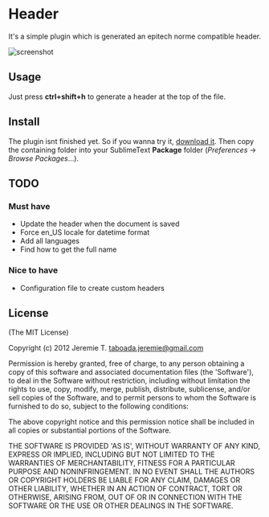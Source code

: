 Header
======

It's a simple plugin which is generated an epitech norme compatible header.

![screenshot](https://github.com/jeremt/header/blob/master/screenshot.png?raw=true)

Usage
-----

Just press __ctrl+shift+h__ to generate a header at the top of the file.

Install
-------

The plugin isnt finished yet. So if you wanna try it, [download it](https://github.com/jeremt/header/archive/master.zip). Then copy the containing folder into your SublimeText __Package__ folder (_Preferences_ -> _Browse Packages_...).

TODO
----

### Must have

- Update the header when the document is saved
- Force en_US locale for datetime format
- Add all languages
- Find how to get the full name

### Nice to have

- Configuration file to create custom headers

License
-------

(The MIT License)

Copyright (c) 2012 Jeremie T. taboada.jeremie@gmail.com

Permission is hereby granted, free of charge, to any person obtaining
a copy of this software and associated documentation files (the
'Software'), to deal in the Software without restriction, including
without limitation the rights to use, copy, modify, merge, publish,
distribute, sublicense, and/or sell copies of the Software, and to
permit persons to whom the Software is furnished to do so, subject to
the following conditions:

The above copyright notice and this permission notice shall be
included in all copies or substantial portions of the Software.

THE SOFTWARE IS PROVIDED 'AS IS', WITHOUT WARRANTY OF ANY KIND,
EXPRESS OR IMPLIED, INCLUDING BUT NOT LIMITED TO THE WARRANTIES OF
MERCHANTABILITY, FITNESS FOR A PARTICULAR PURPOSE AND NONINFRINGEMENT.
IN NO EVENT SHALL THE AUTHORS OR COPYRIGHT HOLDERS BE LIABLE FOR ANY
CLAIM, DAMAGES OR OTHER LIABILITY, WHETHER IN AN ACTION OF CONTRACT,
TORT OR OTHERWISE, ARISING FROM, OUT OF OR IN CONNECTION WITH THE
SOFTWARE OR THE USE OR OTHER DEALINGS IN THE SOFTWARE.
